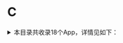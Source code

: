 # C
<details>
<summary>
本目录共收录18个App，详情见如下：
</summary>

- [clicli](https://github.com/zirawell/R-Store/tree/main/Rule/QuanX/Adblock/App/C/clicli)
- [crunchyroll](https://github.com/zirawell/R-Store/tree/main/Rule/QuanX/Adblock/App/C/crunchyroll)
- [csdn](https://github.com/zirawell/R-Store/tree/main/Rule/QuanX/Adblock/App/C/csdn)
- [创客贴设计](https://github.com/zirawell/R-Store/tree/main/Rule/QuanX/Adblock/App/C/%E5%88%9B%E5%AE%A2%E8%B4%B4%E8%AE%BE%E8%AE%A1)
- [刺猬猫阅读](https://github.com/zirawell/R-Store/tree/main/Rule/QuanX/Adblock/App/C/%E5%88%BA%E7%8C%AC%E7%8C%AB%E9%98%85%E8%AF%BB)
- [彩云天气](https://github.com/zirawell/R-Store/tree/main/Rule/QuanX/Adblock/App/C/%E5%BD%A9%E4%BA%91%E5%A4%A9%E6%B0%94)
- [春秋航空](https://github.com/zirawell/R-Store/tree/main/Rule/QuanX/Adblock/App/C/%E6%98%A5%E7%A7%8B%E8%88%AA%E7%A9%BA)
- [曹操专车](https://github.com/zirawell/R-Store/tree/main/Rule/QuanX/Adblock/App/C/%E6%9B%B9%E6%93%8D%E4%B8%93%E8%BD%A6)
- [潮玩宇宙](https://github.com/zirawell/R-Store/tree/main/Rule/QuanX/Adblock/App/C/%E6%BD%AE%E7%8E%A9%E5%AE%87%E5%AE%99)
- [磁力宅播放器](https://github.com/zirawell/R-Store/tree/main/Rule/QuanX/Adblock/App/C/%E7%A3%81%E5%8A%9B%E5%AE%85%E6%92%AD%E6%94%BE%E5%99%A8)
- [菜鸟裹裹](https://github.com/zirawell/R-Store/tree/main/Rule/QuanX/Adblock/App/C/%E8%8F%9C%E9%B8%9F%E8%A3%B9%E8%A3%B9)
- [财新](https://github.com/zirawell/R-Store/tree/main/Rule/QuanX/Adblock/App/C/%E8%B4%A2%E6%96%B0)
- [财经杂志](https://github.com/zirawell/R-Store/tree/main/Rule/QuanX/Adblock/App/C/%E8%B4%A2%E7%BB%8F%E6%9D%82%E5%BF%97)
- [财联社](https://github.com/zirawell/R-Store/tree/main/Rule/QuanX/Adblock/App/C/%E8%B4%A2%E8%81%94%E7%A4%BE)
- [超星学习通](https://github.com/zirawell/R-Store/tree/main/Rule/QuanX/Adblock/App/C/%E8%B6%85%E6%98%9F%E5%AD%A6%E4%B9%A0%E9%80%9A)
- [超级课程表](https://github.com/zirawell/R-Store/tree/main/Rule/QuanX/Adblock/App/C/%E8%B6%85%E7%BA%A7%E8%AF%BE%E7%A8%8B%E8%A1%A8)
- [车来了](https://github.com/zirawell/R-Store/tree/main/Rule/QuanX/Adblock/App/C/%E8%BD%A6%E6%9D%A5%E4%BA%86)
- [长城炼金术](https://github.com/zirawell/R-Store/tree/main/Rule/QuanX/Adblock/App/C/%E9%95%BF%E5%9F%8E%E7%82%BC%E9%87%91%E6%9C%AF)

</details>
